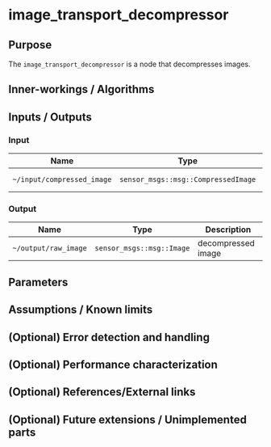 # image_transport_decompressor

## Purpose

The `image_transport_decompressor` is a node that decompresses images.

## Inner-workings / Algorithms

<!-- Write how this package works. Flowcharts and figures are great. Add sub-sections as you like.

Example:
  ### Flowcharts

  ...(PlantUML or something)

  ### State Transitions

  ...(PlantUML or something)

  ### How to filter target obstacles

  ...

  ### How to optimize trajectory

  ...
-->

## Inputs / Outputs

### Input

| Name                       | Type                                | Description      |
| -------------------------- | ----------------------------------- | ---------------- |
| `~/input/compressed_image` | `sensor_msgs::msg::CompressedImage` | compressed image |

### Output

| Name                 | Type                      | Description        |
| -------------------- | ------------------------- | ------------------ |
| `~/output/raw_image` | `sensor_msgs::msg::Image` | decompressed image |

## Parameters

<!-- Write parameters of this package.

Example:
  ### Node Parameters

  | Name                   | Type | Description                     |
  | ---------------------- | ---- | ------------------------------- |
  | `output_debug_markers` | bool | whether to output debug markers |

  ### Core Parameters

  | Name                 | Type   | Description                                                          |
  | -------------------- | ------ | -------------------------------------------------------------------- |
  | `min_object_size_m`  | double | minimum object size to be selected as avoidance target obstacles [m] |
  | `avoidance_margin_m` | double | avoidance margin to obstacles [m]                                    |
-->

## Assumptions / Known limits

<!-- Write assumptions and limitations of your implementation.

Example:
  This algorithm assumes obstacles are not moving, so if they rapidly move after the vehicle started to avoid them, it might collide with them.
  Also, this algorithm doesn't care about blind spots. In general, since too close obstacles aren't visible due to the sensing performance limit, please take enough margin to obstacles.
-->

## (Optional) Error detection and handling

<!-- Write how to detect errors and how to recover from them.

Example:
  This package can handle up to 20 obstacles. If more obstacles found, this node will give up and raise diagnostic errors.
-->

## (Optional) Performance characterization

<!-- Write performance information like complexity. If it wouldn't be the bottleneck, not necessary.

Example:
  ### Complexity

  This algorithm is O(N).

  ### Processing time

  ...
-->

## (Optional) References/External links

<!-- Write links you referred to when you implemented.

Example:
  [1] {link_to_a_thesis}
  [2] {link_to_an_issue}
-->

## (Optional) Future extensions / Unimplemented parts

<!-- Write future extensions of this package.

Example:
  Currently, this package can't handle the chattering obstacles well. We plan to add some probabilistic filters in the perception layer to improve it.
  Also, there are some parameters that should be global(e.g. vehicle size, max steering, etc.). These will be refactored and defined as global parameters so that we can share the same parameters between different nodes.
-->
